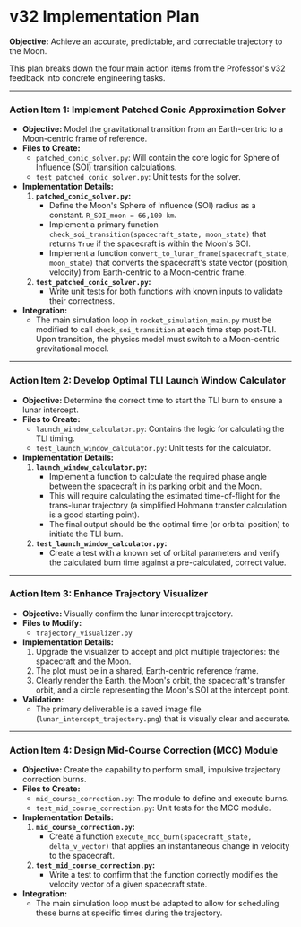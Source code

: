 # v32 Implementation Plan

**Objective:** Achieve an accurate, predictable, and correctable trajectory to the Moon.

This plan breaks down the four main action items from the Professor's v32 feedback into concrete engineering tasks.

---

### **Action Item 1: Implement Patched Conic Approximation Solver**

- **Objective:** Model the gravitational transition from an Earth-centric to a Moon-centric frame of reference.
- **Files to Create:**
    - `patched_conic_solver.py`: Will contain the core logic for Sphere of Influence (SOI) transition calculations.
    - `test_patched_conic_solver.py`: Unit tests for the solver.
- **Implementation Details:**
    1.  **`patched_conic_solver.py`:**
        - Define the Moon's Sphere of Influence (SOI) radius as a constant. `R_SOI_moon = 66,100 km`.
        - Implement a primary function `check_soi_transition(spacecraft_state, moon_state)` that returns `True` if the spacecraft is within the Moon's SOI.
        - Implement a function `convert_to_lunar_frame(spacecraft_state, moon_state)` that converts the spacecraft's state vector (position, velocity) from Earth-centric to a Moon-centric frame.
    2.  **`test_patched_conic_solver.py`:**
        - Write unit tests for both functions with known inputs to validate their correctness.
- **Integration:**
    - The main simulation loop in `rocket_simulation_main.py` must be modified to call `check_soi_transition` at each time step post-TLI. Upon transition, the physics model must switch to a Moon-centric gravitational model.

---

### **Action Item 2: Develop Optimal TLI Launch Window Calculator**

- **Objective:** Determine the correct time to start the TLI burn to ensure a lunar intercept.
- **Files to Create:**
    - `launch_window_calculator.py`: Contains the logic for calculating the TLI timing.
    - `test_launch_window_calculator.py`: Unit tests for the calculator.
- **Implementation Details:**
    1.  **`launch_window_calculator.py`:**
        - Implement a function to calculate the required phase angle between the spacecraft in its parking orbit and the Moon.
        - This will require calculating the estimated time-of-flight for the trans-lunar trajectory (a simplified Hohmann transfer calculation is a good starting point).
        - The final output should be the optimal time (or orbital position) to initiate the TLI burn.
    2.  **`test_launch_window_calculator.py`:**
        - Create a test with a known set of orbital parameters and verify the calculated burn time against a pre-calculated, correct value.

---

### **Action Item 3: Enhance Trajectory Visualizer**

- **Objective:** Visually confirm the lunar intercept trajectory.
- **Files to Modify:**
    - `trajectory_visualizer.py`
- **Implementation Details:**
    1.  Upgrade the visualizer to accept and plot multiple trajectories: the spacecraft and the Moon.
    2.  The plot must be in a shared, Earth-centric reference frame.
    3.  Clearly render the Earth, the Moon's orbit, the spacecraft's transfer orbit, and a circle representing the Moon's SOI at the intercept point.
- **Validation:**
    - The primary deliverable is a saved image file (`lunar_intercept_trajectory.png`) that is visually clear and accurate.

---

### **Action Item 4: Design Mid-Course Correction (MCC) Module**

- **Objective:** Create the capability to perform small, impulsive trajectory correction burns.
- **Files to Create:**
    - `mid_course_correction.py`: The module to define and execute burns.
    - `test_mid_course_correction.py`: Unit tests for the MCC module.
- **Implementation Details:**
    1.  **`mid_course_correction.py`:**
        - Create a function `execute_mcc_burn(spacecraft_state, delta_v_vector)` that applies an instantaneous change in velocity to the spacecraft.
    2.  **`test_mid_course_correction.py`:**
        - Write a test to confirm that the function correctly modifies the velocity vector of a given spacecraft state.
- **Integration:**
    - The main simulation loop must be adapted to allow for scheduling these burns at specific times during the trajectory.
